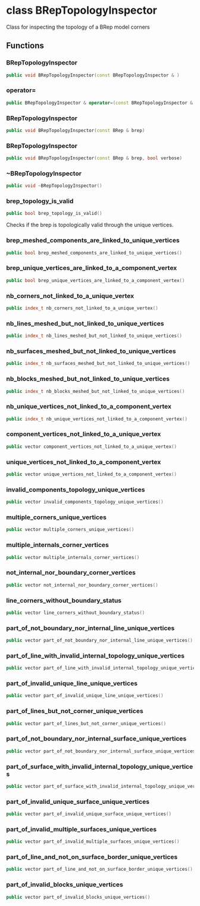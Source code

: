 # class BRepTopologyInspector

Class for inspecting the topology of a BRep model corners

## Functions

### BRepTopologyInspector

```cpp
public void BRepTopologyInspector(const BRepTopologyInspector & )
```

### operator=

```cpp
public BRepTopologyInspector & operator=(const BRepTopologyInspector & )
```

### BRepTopologyInspector

```cpp
public void BRepTopologyInspector(const BRep & brep)
```

### BRepTopologyInspector

```cpp
public void BRepTopologyInspector(const BRep & brep, bool verbose)
```

### ~BRepTopologyInspector

```cpp
public void ~BRepTopologyInspector()
```

### brep_topology_is_valid

```cpp
public bool brep_topology_is_valid()
```

Checks if the brep is topologically valid through the unique vertices.

### brep_meshed_components_are_linked_to_unique_vertices

```cpp
public bool brep_meshed_components_are_linked_to_unique_vertices()
```

### brep_unique_vertices_are_linked_to_a_component_vertex

```cpp
public bool brep_unique_vertices_are_linked_to_a_component_vertex()
```

### nb_corners_not_linked_to_a_unique_vertex

```cpp
public index_t nb_corners_not_linked_to_a_unique_vertex()
```

### nb_lines_meshed_but_not_linked_to_unique_vertices

```cpp
public index_t nb_lines_meshed_but_not_linked_to_unique_vertices()
```

### nb_surfaces_meshed_but_not_linked_to_unique_vertices

```cpp
public index_t nb_surfaces_meshed_but_not_linked_to_unique_vertices()
```

### nb_blocks_meshed_but_not_linked_to_unique_vertices

```cpp
public index_t nb_blocks_meshed_but_not_linked_to_unique_vertices()
```

### nb_unique_vertices_not_linked_to_a_component_vertex

```cpp
public index_t nb_unique_vertices_not_linked_to_a_component_vertex()
```

### component_vertices_not_linked_to_a_unique_vertex

```cpp
public vector component_vertices_not_linked_to_a_unique_vertex()
```

### unique_vertices_not_linked_to_a_component_vertex

```cpp
public vector unique_vertices_not_linked_to_a_component_vertex()
```

### invalid_components_topology_unique_vertices

```cpp
public vector invalid_components_topology_unique_vertices()
```

### multiple_corners_unique_vertices

```cpp
public vector multiple_corners_unique_vertices()
```

### multiple_internals_corner_vertices

```cpp
public vector multiple_internals_corner_vertices()
```

### not_internal_nor_boundary_corner_vertices

```cpp
public vector not_internal_nor_boundary_corner_vertices()
```

### line_corners_without_boundary_status

```cpp
public vector line_corners_without_boundary_status()
```

### part_of_not_boundary_nor_internal_line_unique_vertices

```cpp
public vector part_of_not_boundary_nor_internal_line_unique_vertices()
```

### part_of_line_with_invalid_internal_topology_unique_vertices

```cpp
public vector part_of_line_with_invalid_internal_topology_unique_vertices()
```

### part_of_invalid_unique_line_unique_vertices

```cpp
public vector part_of_invalid_unique_line_unique_vertices()
```

### part_of_lines_but_not_corner_unique_vertices

```cpp
public vector part_of_lines_but_not_corner_unique_vertices()
```

### part_of_not_boundary_nor_internal_surface_unique_vertices

```cpp
public vector part_of_not_boundary_nor_internal_surface_unique_vertices()
```

### part_of_surface_with_invalid_internal_topology_unique_vertices

```cpp
public vector part_of_surface_with_invalid_internal_topology_unique_vertices()
```

### part_of_invalid_unique_surface_unique_vertices

```cpp
public vector part_of_invalid_unique_surface_unique_vertices()
```

### part_of_invalid_multiple_surfaces_unique_vertices

```cpp
public vector part_of_invalid_multiple_surfaces_unique_vertices()
```

### part_of_line_and_not_on_surface_border_unique_vertices

```cpp
public vector part_of_line_and_not_on_surface_border_unique_vertices()
```

### part_of_invalid_blocks_unique_vertices

```cpp
public vector part_of_invalid_blocks_unique_vertices()
```

